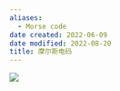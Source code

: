 ```yaml
---
aliases:
  - Morse code
date created: 2022-06-09
date modified: 2022-08-20
title: 摩尔斯电码
---
```


![](https://img.oldwinter.top/202205132042270.png)

